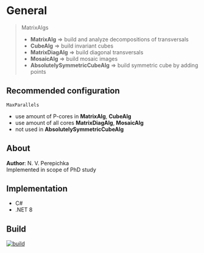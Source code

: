 # General

> MatrixAlgs
> - **MatrixAlg** => build and analyze decompositions of transversals
> - **CubeAlg** => build invariant cubes
> - **MatrixDiagAlg** => build diagonal transversals
> - **MosaicAlg** => build mosaic images
> - **AbsolutelySymmetricCubeAlg** => build symmetric cube by adding points

## Recommended configuration
`MaxParallels`
- use amount of P-cores in **MatrixAlg**, **CubeAlg**
- use amount of all cores **MatrixDiagAlg**, **MosaicAlg**
- not used in **AbsolutelySymmetricCubeAlg**

## About
**Author**: N. V. Perepichka  
Implemented in scope of PhD study  

## Implementation
* C#
* .NET 8

## Build
[![build](https://github.com/nperepichka/MatrixAlg/actions/workflows/build.yml/badge.svg)](https://github.com/nperepichka/MatrixAlg/actions/workflows/build.yml)